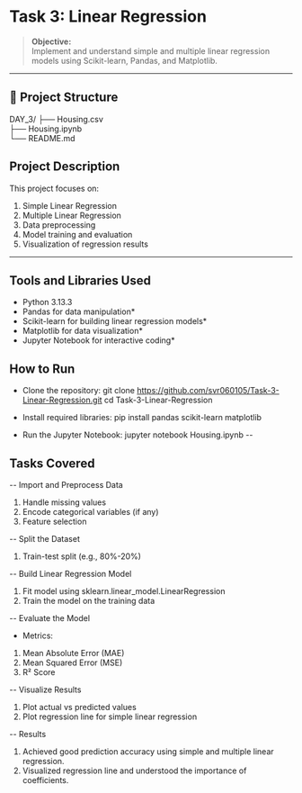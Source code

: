 # Task 3: Linear Regression

> **Objective:**  
> Implement and understand simple and multiple linear regression models using Scikit-learn, Pandas, and Matplotlib.

---

## 📂 Project Structure

DAY_3/
├── Housing.csv      
├── Housing.ipynb        
└── README.md    

## Project Description
This project focuses on:
1. Simple Linear Regression
2. Multiple Linear Regression
3. Data preprocessing
4. Model training and evaluation
5. Visualization of regression results

---

## Tools and Libraries Used
- Python 3.13.3
- Pandas for data manipulation*
- Scikit-learn for building linear regression models*
- Matplotlib for data visualization*
- Jupyter Notebook for interactive coding*

## How to Run
- Clone the repository:
git clone https://github.com/svr060105/Task-3-Linear-Regression.git
cd Task-3-Linear-Regression

- Install required libraries:
pip install pandas scikit-learn matplotlib

- Run the Jupyter Notebook:
jupyter notebook Housing.ipynb
-- 
## Tasks Covered
-- Import and Preprocess Data
1. Handle missing values
2. Encode categorical variables (if any)
3. Feature selection

-- Split the Dataset
1. Train-test split (e.g., 80%-20%)

-- Build Linear Regression Model
1. Fit model using sklearn.linear_model.LinearRegression
2. Train the model on the training data

-- Evaluate the Model
- Metrics:
1. Mean Absolute Error (MAE)
2. Mean Squared Error (MSE)
3. R² Score

-- Visualize Results
1. Plot actual vs predicted values
2. Plot regression line for simple linear regression

-- Results
1. Achieved good prediction accuracy using simple and multiple linear regression.
2. Visualized regression line and understood the importance of coefficients.

